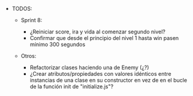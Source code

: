 - TODOS:
    - Sprint 8:
        - ¿Reiniciar score, ira y vida al comenzar segundo nivel?
        - Confirmar que desde el principio del nivel 1 hasta win pasen mínimo 300 segundos
        
    - Otros:
        - Refactorizar clases haciendo una de Enemy (¿?)
        - ¿Crear atributos/propiedades con valores idénticos entre instancias de una clase en su constructor en vez de en el bucle de la función init de "initialize.js"?